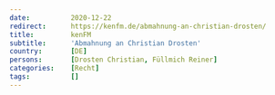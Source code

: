 ```yaml
---
date:          2020-12-22
redirect:      https://kenfm.de/abmahnung-an-christian-drosten/
title:         kenFM
subtitle:      'Abmahnung an Christian Drosten'
country:       [DE]
persons:       [Drosten Christian, Füllmich Reiner]
categories:    [Recht]
tags:          []
---
```

